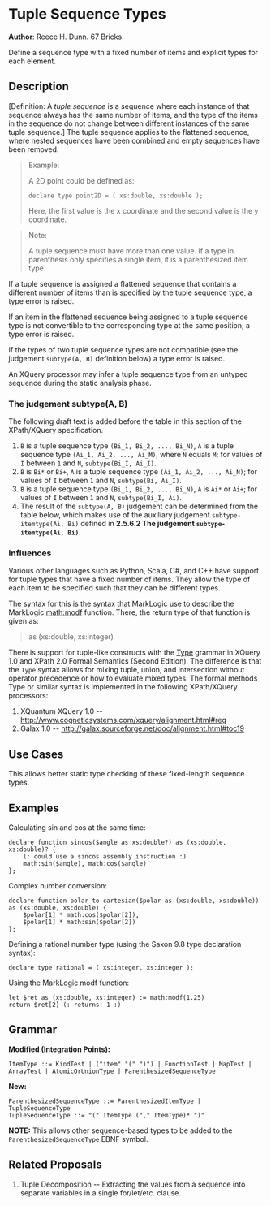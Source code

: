# Tuple Sequence Types

**Author**: Reece H. Dunn. 67 Bricks.

Define a sequence type with a fixed number of items and explicit types for each element.


## Description

\[Definition: A *tuple sequence* is a sequence where each instance of that sequence always has the same number of items, and the type of the items in the sequence do not change between different instances of the same tuple sequence.\] The tuple sequence applies to the flattened sequence, where nested sequences have been combined and empty sequences have been removed.

> Example:
>
> A 2D point could be defined as:
>
>     declare type point2D = ( xs:double, xs:double );
>
> Here, the first value is the x coordinate and the second value is the y coordinate.

> Note:
>
> A tuple sequence must have more than one value. If a type in parenthesis only specifies a single item, it is a parenthesized item type.

If a tuple sequence is assigned a flattened sequence that contains a different number of items than is specified by the tuple sequence type, a type error is raised.

If an item in the flattened sequence being assigned to a tuple sequence type is not convertible to the corresponding type at the same position, a type error is raised.

If the types of two tuple sequence types are not compatible (see the judgement `subtype(A, B)` definition below) a type error is raised.

An XQuery processor may infer a tuple sequence type from an untyped sequence during the static analysis phase.


### The judgement subtype(A, B)

The following draft text is added before the table in this section of the XPath/XQuery specification.

1. `B` is a tuple sequence type `(Bi_1, Bi_2, ..., Bi_N)`, `A` is a tuple sequence type `(Ai_1, Ai_2, ..., Ai_M)`, where `N` equals `M`; for values of `I` between `1` and `N`, `subtype(Bi_I, Ai_I)`.
1. `B` is `Bi*` or `Bi+`, `A` is a tuple sequence type `(Ai_1, Ai_2, ..., Ai_N)`; for values of `I` between `1` and `N`, `subtype(Bi, Ai_I)`.
1. `B` is a tuple sequence type `(Bi_1, Bi_2, ..., Bi_N)`, `A` is `Ai*` or `Ai+`; for values of `I` between `1` and `N`, `subtype(Bi_I, Ai)`.
1. The result of the `subtype(A, B)` judgement can be determined from the table below, which makes use of the auxiliary judgement `subtype-itemtype(Ai, Bi)` defined in __2.5.6.2 The judgement `subtype-itemtype(Ai, Bi)`__. 


### Influences

Various other languages such as Python, Scala, C#, and C++ have support for tuple types that have a fixed number of items. They allow the type of each item to be specified such that they can be different types.

The syntax for this is the syntax that MarkLogic use to describe the MarkLogic [math:modf](https://docs.marklogic.com/math:modf) function. There, the return type of that function is given as:

> as (xs:double, xs:integer)

There is support for tuple-like constructs with the [Type](https://www.w3.org/TR/xquery-semantics/#doc-fs-Type) grammar in XQuery 1.0 and XPath 2.0 Formal Semantics (Second Edition). The difference is that the `Type` syntax allows for mixing tuple, union, and intersection without operator precedence or how to evaluate mixed types. The formal methods Type or similar syntax is implemented in the following XPath/XQuery processors:

1. XQuantum XQuery 1.0 -- http://www.cogneticsystems.com/xquery/alignment.html#reg
1. Galax 1.0 -- http://galax.sourceforge.net/doc/alignment.html#toc19

## Use Cases

This allows better static type checking of these fixed-length sequence types.


## Examples

Calculating sin and cos at the same time:

    declare function sincos($angle as xs:double?) as (xs:double, xs:double)? {
        (: could use a sincos assembly instruction :)
        math:sin($angle), math:cos($angle)
    };

Complex number conversion:

    declare function polar-to-cartesian($polar as (xs:double, xs:double)) as (xs:double, xs:double) {
        $polar[1] * math:cos($polar[2]),
        $polar[1] * math:sin($polar[2])
    };

Defining a rational number type (using the Saxon 9.8 type declaration syntax):

    declare type rational = ( xs:integer, xs:integer );

Using the MarkLogic modf function:

    let $ret as (xs:double, xs:integer) := math:modf(1.25)
    return $ret[2] (: returns: 1 :)


## Grammar

__Modified (Integration Points):__

    ItemType ::= KindTest | ("item" "(" ")") | FunctionTest | MapTest | ArrayTest | AtomicOrUnionType | ParenthesizedSequenceType

__New:__

    ParenthesizedSequenceType ::= ParenthesizedItemType | TupleSequenceType
    TupleSequenceType ::= "(" ItemType ("," ItemType)* ")"

__NOTE:__ This allows other sequence-based types to be added to the `ParenthesizedSequenceType` EBNF symbol.

## Related Proposals

1.  Tuple Decomposition -- Extracting the values from a sequence into separate variables in a single for/let/etc. clause.
